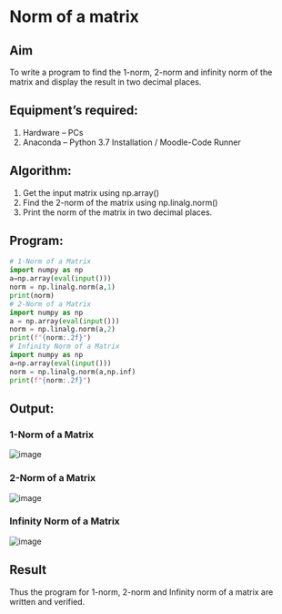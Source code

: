 # Norm of a matrix
## Aim
To write a program to find the 1-norm, 2-norm and infinity norm of the matrix and display the result in two decimal places.
## Equipment’s required:
1.	Hardware – PCs
2.	Anaconda – Python 3.7 Installation / Moodle-Code Runner
## Algorithm:
1. Get the input matrix using np.array()   
2. Find the 2-norm of the matrix using np.linalg.norm()
3. Print the norm of the matrix in two decimal places.
## Program:
```Python
# 1-Norm of a Matrix
import numpy as np
a=np.array(eval(input()))
norm = np.linalg.norm(a,1)
print(norm)
# 2-Norm of a Matrix
import numpy as np
a = np.array(eval(input()))
norm = np.linalg.norm(a,2)
print(f"{norm:.2f}")
# Infinity Norm of a Matrix
import numpy as np
a=np.array(eval(input()))
norm = np.linalg.norm(a,np.inf)
print(f"{norm:.2f}")
```
## Output:
### 1-Norm of a Matrix
![image](https://github.com/user-attachments/assets/c32fae0f-bfeb-4287-abe4-c0cfabc08abd)

### 2-Norm of a Matrix
![image](https://github.com/user-attachments/assets/348bbf6d-4307-498f-aad3-8632c5071765)

### Infinity Norm of a Matrix
![image](https://github.com/user-attachments/assets/4dd9f294-e823-4f93-a57f-7afdd087eb16)

## Result
Thus the program for 1-norm, 2-norm and Infinity norm of a matrix are written and verified.
